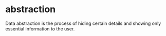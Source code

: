 # abstraction
Data abstraction is the process of hiding certain details and showing only essential information to the user.
